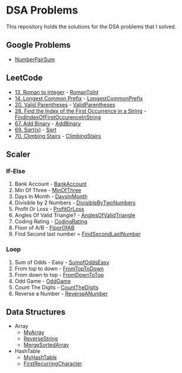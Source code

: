 # DSA Problems

This repository holds the solutions for the DSA problems that I solved.

## Google Problems
- [NumberPairSum](src/google_problems/NumberPairSum.java)

## LeetCode
- [13. Roman to Integer](https://leetcode.com/problems/roman-to-integer/) - [RomanToInt](src/leetcode/easy/RomanToInt.java)
- [14. Longest Common Prefix](https://leetcode.com/problems/longest-common-prefix/) - [LongestCommonPrefix](src/leetcode/easy/LongestCommonPrefix.java) 
- [20. Valid Parentheses](https://leetcode.com/problems/valid-parentheses/) - [ValidParentheses](src/leetcode/easy/ValidParentheses.java)
- [28. Find the Index of the First Occurrence in a String](https://leetcode.com/problems/find-the-index-of-the-first-occurrence-in-a-string/) - [FindIndexOfFirstOccurenceInString](src/leetcode/easy/FindIndexOfFirstOccurenceInString.java)
- [67. Add Binary](https://leetcode.com/problems/add-binary/) - [AddBinary](src/leetcode/easy/AddBinary.java)
- [69. Sqrt(x)](https://leetcode.com/problems/sqrtx) - [Sqrt](src/leetcode/easy/Sqrt.java)
- [70. Climbing Stairs](https://leetcode.com/problems/climbing-stairs/) - [ClimbingStairs](src/leetcode/easy/ClimbingStairs.java)

## Scaler
### If-Else
1. Bank Account - [BankAccount](src/scaler/ifelse/BankAccount.java)
2. Min Of Three - [MinOfThree](src/scaler/ifelse/MinOfThree.java)
3. Days In Month - [DaysInMonth](src/scaler/ifelse/DaysInMonth.java)
4. Divisible by 2 Numbers - [DivisibleByTwoNumbers](src/scaler/ifelse/DivisibleByTwoNumbers.java)
5. Profit Or Loss - [ProfitOrLoss](src/scaler/ifelse/ProfitOrLoss.java)
6. Angles Of Valid Triangle? - [AnglesOfValidTriangle](src/scaler/ifelse/AnglesOfValidTriangle.java)
7. Coding Rating - [CodingRating](src/scaler/ifelse/CodingRating.java)
8. Floor of A/B - [FloorOfAB](src/scaler/ifelse/FloorOfAB.java)
9. Find Second last number = [FindSecondLastNumber](src/scaler/ifelse/FindSecondLastNumber.java)

### Loop
1. Sum of Odds - Easy - [SumofOddsEasy](src/scaler/loop/SumofOddsEasy.java)
2. From top to down - [FromTopToDown](src/scaler/loop/FromTopToDown.java)
3. From down to top - [FromDownToTop](src/scaler/loop/FromDownToTop.java)
4. Odd Game - [OddGame](src/scaler/loop/OddGame.java)
5. Count The Digits - [CountTheDigits](src/scaler/loop/CountTheDigits.java)
6. Reverse a Number - [ReverseANumber](src/scaler/loop/ReverseANumber.java)

## Data Structures
- Array
  - [MyArray](src/data_structures/Arrays/MyArray.java)
  - [ReverseString](src/data_structures/Arrays/ReverseString.java)
  - [MergeSortedArray](src/data_structures/Arrays/MergeSortedArray.java)
- HashTable
  - [MyHashTable](src/data_structures/hash_table/MyHashTable.java)
  - [FirstRecurringCharacter](src/data_structures/hash_table/FirstRecurringCharacter.java)